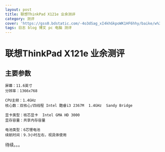 ```yaml
---
layout: post
title: 联想ThinkPad X121e 业余测评
category: 测评
cover: 'https://gss0.bdstatic.com/-4o3dSag_xI4khGkpoWK1HF6hhy/baike/w%3D268%3Bg%3D0/sign=86fbb0b719178a82ce3c78a6ce3814b0/8435e5dde71190ef721bd8a4c91b9d16fcfa60ec.jpg'
tags: 日志 blog 博文 pc 电脑 测评
---
```

# 联想ThinkPad X121e 业余测评

## 主要参数
```
屏幕：11.6英寸
分辨率：1366x768

CPU主频：1.4GHz
核心数：双核心/四线程 Intel 酷睿i3 2367M  1.4GHz  Sandy Bridge

显卡类型：核芯显卡  Intel GMA HD 3000
显存容量：共享内存容量

电池类型：6芯锂电池
续航时间：9.3小时左右，视具体使用
```
待续。。。